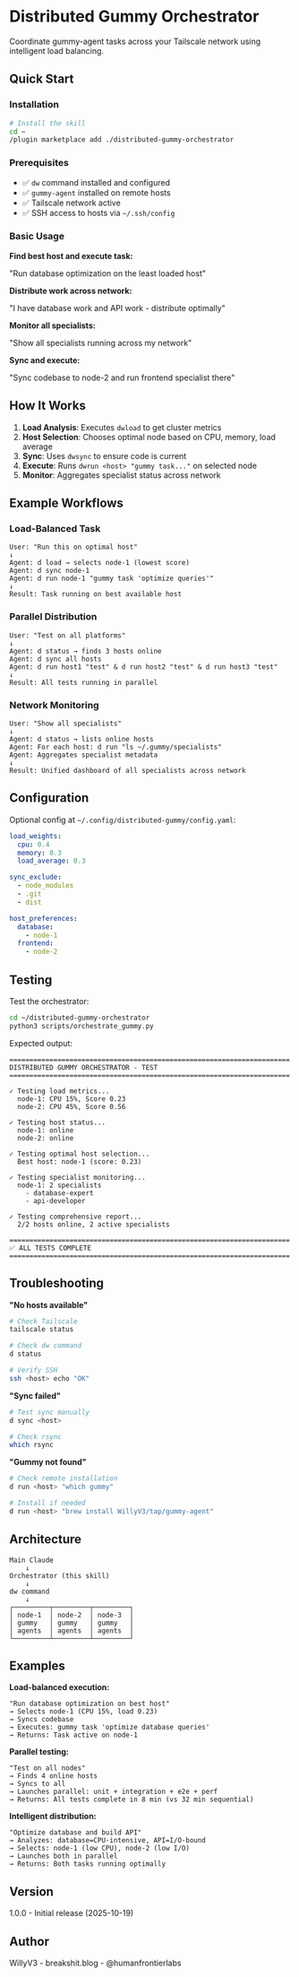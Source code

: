 # Distributed Gummy Orchestrator

Coordinate gummy-agent tasks across your Tailscale network using intelligent load balancing.

## Quick Start

### Installation

```bash
# Install the skill
cd ~
/plugin marketplace add ./distributed-gummy-orchestrator
```

### Prerequisites

- ✅ `dw` command installed and configured
- ✅ `gummy-agent` installed on remote hosts
- ✅ Tailscale network active
- ✅ SSH access to hosts via `~/.ssh/config`

### Basic Usage

**Find best host and execute task:**

"Run database optimization on the least loaded host"

**Distribute work across network:**

"I have database work and API work - distribute optimally"

**Monitor all specialists:**

"Show all specialists running across my network"

**Sync and execute:**

"Sync codebase to node-2 and run frontend specialist there"

## How It Works

1. **Load Analysis**: Executes `dwload` to get cluster metrics
2. **Host Selection**: Chooses optimal node based on CPU, memory, load average
3. **Sync**: Uses `dwsync` to ensure code is current
4. **Execute**: Runs `dwrun <host> "gummy task..."` on selected node
5. **Monitor**: Aggregates specialist status across network

## Example Workflows

### Load-Balanced Task

```
User: "Run this on optimal host"
↓
Agent: d load → selects node-1 (lowest score)
Agent: d sync node-1
Agent: d run node-1 "gummy task 'optimize queries'"
↓
Result: Task running on best available host
```

### Parallel Distribution

```
User: "Test on all platforms"
↓
Agent: d status → finds 3 hosts online
Agent: d sync all hosts
Agent: d run host1 "test" & d run host2 "test" & d run host3 "test"
↓
Result: All tests running in parallel
```

### Network Monitoring

```
User: "Show all specialists"
↓
Agent: d status → lists online hosts
Agent: For each host: d run "ls ~/.gummy/specialists"
Agent: Aggregates specialist metadata
↓
Result: Unified dashboard of all specialists across network
```

## Configuration

Optional config at `~/.config/distributed-gummy/config.yaml`:

```yaml
load_weights:
  cpu: 0.4
  memory: 0.3
  load_average: 0.3

sync_exclude:
  - node_modules
  - .git
  - dist

host_preferences:
  database:
    - node-1
  frontend:
    - node-2
```

## Testing

Test the orchestrator:

```bash
cd ~/distributed-gummy-orchestrator
python3 scripts/orchestrate_gummy.py
```

Expected output:
```
======================================================================
DISTRIBUTED GUMMY ORCHESTRATOR - TEST
======================================================================

✓ Testing load metrics...
  node-1: CPU 15%, Score 0.23
  node-2: CPU 45%, Score 0.56

✓ Testing host status...
  node-1: online
  node-2: online

✓ Testing optimal host selection...
  Best host: node-1 (score: 0.23)

✓ Testing specialist monitoring...
  node-1: 2 specialists
    - database-expert
    - api-developer

✓ Testing comprehensive report...
  2/2 hosts online, 2 active specialists

======================================================================
✅ ALL TESTS COMPLETE
======================================================================
```

## Troubleshooting

**"No hosts available"**
```bash
# Check Tailscale
tailscale status

# Check dw command
d status

# Verify SSH
ssh <host> echo "OK"
```

**"Sync failed"**
```bash
# Test sync manually
d sync <host>

# Check rsync
which rsync
```

**"Gummy not found"**
```bash
# Check remote installation
d run <host> "which gummy"

# Install if needed
d run <host> "brew install WillyV3/tap/gummy-agent"
```

## Architecture

```
Main Claude
    ↓
Orchestrator (this skill)
    ↓
dw command
    ↓
┌─────────┬─────────┬─────────┐
│ node-1  │ node-2  │ node-3  │
│ gummy   │ gummy   │ gummy   │
│ agents  │ agents  │ agents  │
└─────────┴─────────┴─────────┘
```

## Examples

**Load-balanced execution:**
```
"Run database optimization on best host"
→ Selects node-1 (CPU 15%, load 0.23)
→ Syncs codebase
→ Executes: gummy task 'optimize database queries'
→ Returns: Task active on node-1
```

**Parallel testing:**
```
"Test on all nodes"
→ Finds 4 online hosts
→ Syncs to all
→ Launches parallel: unit + integration + e2e + perf
→ Returns: All tests complete in 8 min (vs 32 min sequential)
```

**Intelligent distribution:**
```
"Optimize database and build API"
→ Analyzes: database=CPU-intensive, API=I/O-bound
→ Selects: node-1 (low CPU), node-2 (low I/O)
→ Launches both in parallel
→ Returns: Both tasks running optimally
```

## Version

1.0.0 - Initial release (2025-10-19)

## Author

WillyV3 - breakshit.blog - @humanfrontierlabs
